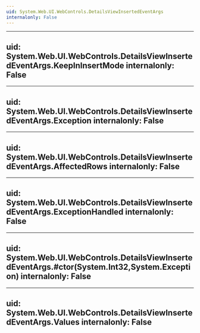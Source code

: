 ```yaml
---
uid: System.Web.UI.WebControls.DetailsViewInsertedEventArgs
internalonly: False
---
```


---
uid: System.Web.UI.WebControls.DetailsViewInsertedEventArgs.KeepInInsertMode
internalonly: False
---

---
uid: System.Web.UI.WebControls.DetailsViewInsertedEventArgs.Exception
internalonly: False
---

---
uid: System.Web.UI.WebControls.DetailsViewInsertedEventArgs.AffectedRows
internalonly: False
---

---
uid: System.Web.UI.WebControls.DetailsViewInsertedEventArgs.ExceptionHandled
internalonly: False
---

---
uid: System.Web.UI.WebControls.DetailsViewInsertedEventArgs.#ctor(System.Int32,System.Exception)
internalonly: False
---

---
uid: System.Web.UI.WebControls.DetailsViewInsertedEventArgs.Values
internalonly: False
---
